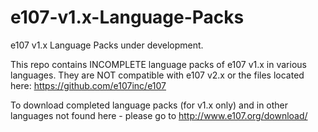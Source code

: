 e107-v1.x-Language-Packs
========================

e107 v1.x Language Packs under development. 

This repo contains INCOMPLETE language packs of e107 v1.x in various languages. They are NOT compatible with e107 v2.x or the files located here: https://github.com/e107inc/e107

To download completed language packs (for v1.x only) and in other languages not found here - please go to http://www.e107.org/download/

